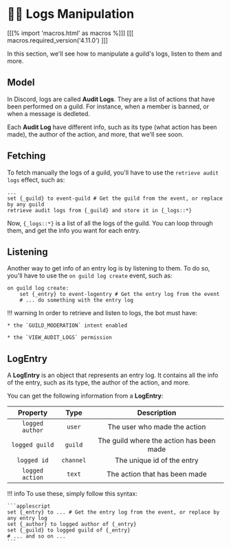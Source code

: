 # 🕵️‍♂️ Logs Manipulation

[[[% import 'macros.html' as macros %]]]
[[[ macros.required_version('4.11.0') ]]]

In this section, we'll see how to manipulate a guild's logs, listen to them and more. 

## Model

In Discord, logs are called **Audit Logs**. They are a list of actions that have been performed on a guild. For instance, when a member is banned, or when a message is dedleted.

Each **Audit Log** have different info, such as its type (what action has been made), the author of the action, and more, that we'll see soon.

## Fetching

To fetch manually the logs of a guild, you'll have to use the `retrieve audit logs` effect, such as:

```applescript
...
set {_guild} to event-guild # Get the guild from the event, or replace by any guild
retrieve audit logs from {_guild} and store it in {_logs::*}
```

Now, `{_logs::*}` is a list of all the logs of the guild. You can loop through them, and get the info you want for each entry.

## Listening

Another way to get info of an entry log is by listening to them. To do so, you'll have to use the `on guild log create` event, such as:

```applescript
on guild log create:
    set {_entry} to event-logentry # Get the entry log from the event
    # ... do something with the entry log
```

!!! warning
    In order to retrieve and listen to logs, the bot must have:
    
    * the `GUILD_MODERATION` intent enabled
    
    * the `VIEW_AUDIT_LOGS` permission

## LogEntry

A **LogEntry** is an object that represents an entry log. It contains all the info of the entry, such as its type, the author of the action, and more.

You can get the following information from a **LogEntry**:

|Property|Type|Description|
|:-:|:-:|:-:|
|`logged author`|`user`|The user who made the action|
|`logged guild`|`guild`|The guild where the action has been made|
|`logged id`|`channel`|The unique id of the entry|
|`logged action`|`text`|The action that has been made|

!!! info
    To use these, simply follow this syntax:
    
    ```applescript
    set {_entry} to ... # Get the entry log from the event, or replace by any entry log
    set {_author} to logged author of {_entry}
    set {_guild} to logged guild of {_entry}
    # ... and so on ...
    ```